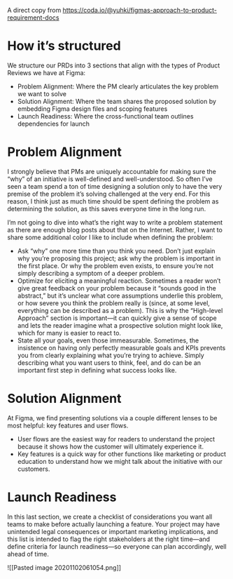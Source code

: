 A direct copy from https://coda.io/@yuhki/figmas-approach-to-product-requirement-docs

# How it’s structured
We structure our PRDs into 3 sections that align with the types of Product Reviews we have at Figma: 
- Problem Alignment: Where the PM clearly articulates the key problem we want to solve
- Solution Alignment: Where the team shares the proposed solution by embedding Figma design files and scoping features 
- Launch Readiness: Where the cross-functional team outlines dependencies for launch

#  Problem Alignment
I strongly believe that PMs are uniquely accountable for making sure the “why” of an initiative is well-defined and well-understood. So often I’ve seen a team spend a ton of time designing a solution only to have the very premise of the problem it’s solving challenged at the very end. For this reason, I think just as much time should be spent defining the problem as determining the solution, as this saves everyone time in the long run.

I’m not going to dive into what’s the right way to write a problem statement as there are enough blog posts about that on the Internet. Rather, I want to share some additional color I like to include when defining the problem:
- Ask “why” one more time than you think you need. Don’t just explain why you’re proposing this project; ask why the problem is important in the first place. Or why the problem even exists, to ensure you’re not simply describing a symptom of a deeper problem.
- Optimize for eliciting a meaningful reaction. Sometimes a reader won’t give great feedback on your problem because it “sounds good in the abstract,” but it’s unclear what core assumptions underlie this problem, or how severe you think the problem really is (since, at some level, everything can be described as a problem). This is why the “High-level Approach” section is important—it can quickly give a sense of scope and lets the reader imagine what a prospective solution might look like, which for many is easier to react to.
- State all your goals, even those immeasurable. Sometimes, the insistence on having only perfectly measurable goals and KPIs prevents you from clearly explaining what you’re trying to achieve. Simply describing what you want users to think, feel, and do can be an important first step in defining what success looks like.

# Solution Alignment
At Figma, we find presenting solutions via a couple different lenses to be most helpful: key features and user flows. 
- User flows are the easiest way for readers to understand the project because it shows how the customer will ultimately experience it. 
- Key features is a quick way for other functions like marketing or product education to understand how we might talk about the initiative with our customers.

# Launch Readiness
In this last section, we create a checklist of considerations you want all teams to make before actually launching a feature. Your project may have unintended legal consequences or important marketing implications, and this list is intended to flag the right stakeholders at the right time—and define criteria for launch readiness—so everyone can plan accordingly, well ahead of time. 

![[Pasted image 20201102061054.png]]